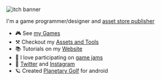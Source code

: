 ![itch banner](https://user-images.githubusercontent.com/9807602/165864818-6dacdc57-0d53-4aa8-ac52-5d1bdafc76d4.png)


I'm a game programmer/designer and [asset store publisher](https://assetstore.unity.com/publishers/29558)

- 🎮 See [my Games](https://elvismd.itch.io)
- ⚒️ Checkout my [Assets and Tools](https://assetstore.unity.com/publishers/29558)
- 📚 Tutorials on my [Website](https://elvismd.com)
- 🎲 I love participating on [game jams](https://itch.io/c/2397295/jam-games)
- 🐤 [Twitter](https://twitter.com/elvismdd) and [Instagram](https://instagram.com/elvismd)
- 🪐 Created [Planetary Golf](https://play.google.com/store/apps/details?id=com.countwhiskers.planetarygolf) for android 

<!--
**elvismd/elvismd** is a ✨ _special_ ✨ repository because its `README.md` (this file) appears on your GitHub profile.

Here are some ideas to get you started:

- 🔭 I’m currently working on ...
- 🌱 I’m currently learning ...
- 👯 I’m looking to collaborate on ...
- 🤔 I’m looking for help with ...
- 💬 Ask me about ...
- 📫 How to reach me: ...
- 😄 Pronouns: ...
- ⚡ Fun fact: ...
-->
